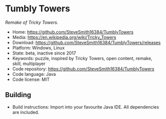 # Tumbly Towers

_Remake of Tricky Towers._

- Home:  https://github.com/SteveSmith16384/TumblyTowers
- Media: https://en.wikipedia.org/wiki/Tricky_Towers
- Download: https://github.com/SteveSmith16384/TumblyTowers/releases
- Platform: Windows, Linux
- State: beta, inactive since 2017
- Keywords: puzzle, inspired by Tricky Towers, open content, remake, skill, multiplayer
- Code repository: https://github.com/SteveSmith16384/TumblyTowers
- Code language: Java
- Code license: MIT

## Building

- Build instructions: Import into your favourite Java IDE.  All dependencies are included.
